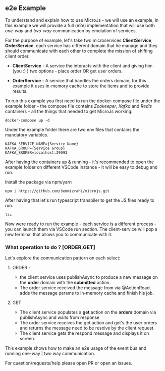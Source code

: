 ## e2e Example

To understand and explain how to use MicroJs - we will use an example, in this example we will provide a full (e2e) implementation that will use both *one-way* and *two-way* communication by emulation of services.
  

For the purpose of example, let's take two microservices **ClientService**, **OrderService**. each service has different domain that he manage and they should communicate with each other to complete the mission of shifting client order. 

* **ClientService** - A service the interacts with the client and giving him (you :) ) two options - place order OR get user orders.

* **OrderService** - A service that handles the orders domain, for this example it uses in-memory cache to store the items and to provide results.

To run this example you first need to run the docker-compose file under the example folder - the compose file contains *Zookeeper*, *Kafka* and *Redis* containers - all the things that needed to get MicroJs working:
```
docker-compose up -d
```

Under the example folder there are two env files that contains the mandatory variables.

```
KAFKA_SERVICE_NAME={Service Name}
KAFKA_GROUP={Service Group}
KAFKA_BROKER=localhost:29093
``` 

After having the containers up & running - it's recommended to open the example folder on different VSCode instance - it will be easy to debug and run.

Install the package via npm/yarn

```
npm i https://github.com/benmizrahi/microjs.git
```
After having that let's run typescript transpiler to get the JS files ready to run.

```
tsc 
``` 

Now were ready to run the example - each service is a different process - you can launch them via  VSCode run section. The client-service will pop a new terminal that allows you to communicate with it.

### What operation to do ? [ORDER,GET] 

Let's explore the communication pattern on each select: 

1.  ORDER - 
	* the client service uses publishAsync to produce a new message on the **order** domain   with the **submitted** action.
	* The order service received the message from via @ActionReact adds the message params to in-memory cache and finish his job.

2. GET
	* The client service populates a **get** action on the **orders** domain via publishAsync and waits from response
	* The order service receives the get action and get's the user orders and returns the message need to be resolve by the client request.
	* The client service gets the respond message and displays it on screen.

This example shows how to make an e2e usage of the event bus and running one-way | two way communication.

For question/requests/help please open PR or open an issues.  